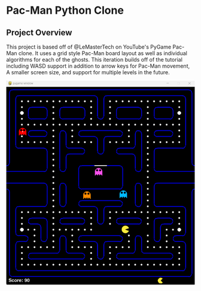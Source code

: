 # Pac-Man Python Clone
## Project Overview
This project is based off of @LeMasterTech on YouTube's PyGame Pac-Man clone. It uses a 
grid style Pac-Man board layout as well as individual algorithms for each of the ghosts. This
iteration builds off of the tutorial including WASD support in addition to arrow keys for Pac-Man
movement, A smaller screen size, and support for multiple levels in the future.

![image](Pac-Man-Clone.png)